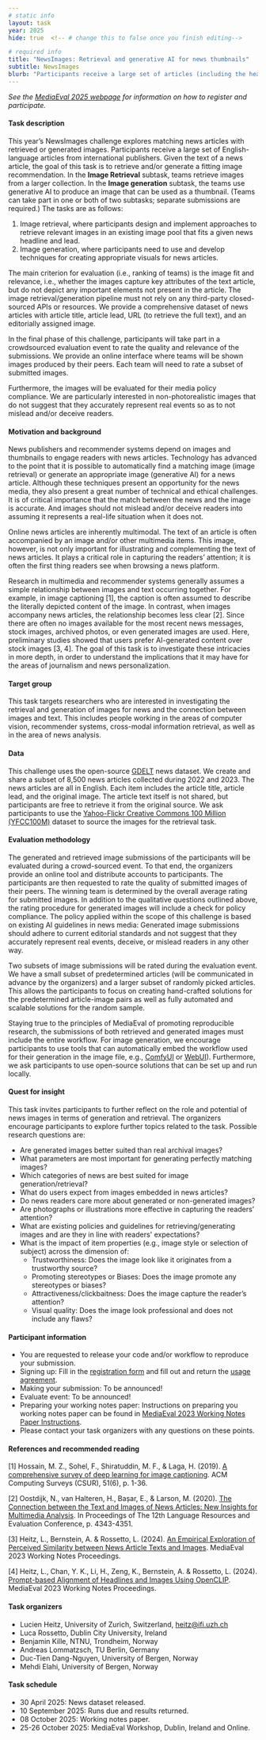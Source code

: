 ```yaml
---
# static info
layout: task
year: 2025
hide: true  <!-- # change this to false once you finish editing-->

# required info
title: "NewsImages: Retrieval and generative AI for news thumbnails"
subtitle: NewsImages
blurb: "Participants receive a large set of articles (including the headline and article lead) in the English-language from international publishers. We offer two subtasks: retrieving an image for each article from a collection of images that can serve as a thumbnail, or generating an article thumbnail."
---
```


<!-- # please respect the structure below-->
*See the [MediaEval 2025 webpage](https://multimediaeval.github.io/editions/2025/) for information on how to register and participate.*

#### Task description

This year’s NewsImages challenge explores matching news articles with retrieved or generated images. Participants receive a large set of English-language articles from international publishers. Given the text of a news article, the goal of this task is to retrieve and/or generate a fitting image recommendation. In the **Image Retrieval** subtask, teams retrieve images from a larger collection. In the **Image generation** subtask, the teams use generative AI to produce an image that can be used as a thumbnail. (Teams can take part in one or both of two subtasks; separate submissions are required.) The tasks are as follows:

1. Image retrieval, where participants design and implement approaches to retrieve relevant images in an existing image pool that fits a given news headline and lead.
2. Image generation, where participants need to use and develop techniques for creating appropriate visuals for news articles.

The main criterion for evaluation (i.e., ranking of teams) is the image fit and relevance, i.e., whether the images capture key attributes of the text article, but do not depict any important elements not present in the article. The image retrieval/generation pipeline must not rely on any third-party closed-sourced APIs or resources. We provide a comprehensive dataset of news articles with article title, article lead, URL (to retrieve the full text), and an editorially assigned image.

In the final phase of this challenge, participants will take part in a crowdsourced evaluation event to rate the quality and relevance of the submissions. We provide an online interface where teams will be shown images produced by their peers. Each team will need to rate a subset of submitted images. 

Furthermore, the images will be evaluated for their media policy compliance. We are particularly interested in non-photorealistic images that do not suggest that they accurately represent real events so as to not mislead and/or deceive readers.

#### Motivation and background
News publishers and recommender systems depend on images and thumbnails to engage readers with news articles. Technology has advanced to the point that it is possible to automatically find a matching image (image retrieval) or generate an appropriate image (generative AI) for a news article. Although these techniques present an opportunity for the news media, they also present a great number of technical and ethical challenges. It is of critical importance that the match between the news and the image is accurate. And images should not mislead and/or deceive readers into assuming it represents a real-life situation when it does not.

Online news articles are inherently multimodal. The text of an article is often accompanied by an image and/or other multimedia items. This image, however, is not only important for illustrating and complementing the text of news articles. It plays a critical role in capturing the readers’ attention; it is often the first thing readers see when browsing a news platform.

Research in multimedia and recommender systems generally assumes a simple relationship between images and text occurring together. For example, in image captioning [1], the caption is often assumed to describe the literally depicted content of the image. In contrast, when images accompany news articles, the relationship becomes less clear [2]. Since there are often no images available for the most recent news messages, stock images, archived photos, or even generated images are used. Here, preliminary studies showed that users prefer AI-generated content over stock images [3, 4]. The goal of this task is to investigate these intricacies in more depth, in order to understand the implications that it may have for the areas of journalism and news personalization.

#### Target group
This task targets researchers who are interested in investigating the retrieval and generation of images for news and the connection between images and text. This includes people working in the areas of computer vision, recommender systems, cross-modal information retrieval, as well as in the area of news analysis. 

#### Data
This challenge uses the open-source [GDELT](https://www.gdeltproject.org/) news dataset. We create and share a subset of 8,500 news articles collected during 2022 and 2023. The news articles are all in English. Each item includes the article title, article lead, and the original image. The article text itself is not shared, but participants are free to retrieve it from the original source. We ask participants to use the [Yahoo-Flickr Creative Commons 100 Million (YFCC100M)](https://www.multimediacommons.org/) dataset to source the images for the retrieval task.

#### Evaluation methodology
The generated and retrieved image submissions of the participants will be evaluated during a crowd-sourced event. To that end, the organizers provide an online tool and distribute accounts to participants. The participants are then requested to rate the quality of submitted images of their peers. The winning team is determined by the overall average rating for submitted images. In addition to the qualitative questions outlined above, the rating procedure for generated images will include a check for policy compliance. The policy applied within the scope of this challenge is based on existing AI guidelines in news media: Generated image submissions should adhere to current editorial standards and not suggest that they accurately represent real events, deceive, or mislead readers in any other way.

Two subsets of image submissions will be rated during the evaluation event. We have a small subset of predetermined articles (will be communicated in advance by the organizers) and a larger subset of randomly picked articles. This allows the participants to focus on creating hand-crafted solutions for the predetermined article-image pairs as well as fully automated and scalable solutions for the random sample.

Staying true to the principles of MediaEval of promoting reproducible research, the submissions of both retrieved and generated images must include the entire workflow. For image generation, we encourage participants to use tools that can automatically embed the workflow used for their generation in the image file, e.g., [ComfyUI](https://github.com/comfyanonymous/ComfyUI) or [WebUI](https://github.com/AUTOMATIC1111/stable-diffusion-webui)). Furthermore, we ask participants to use open-source solutions that can be set up and run locally.

#### Quest for insight
This task invites participants to further reflect on the role and potential of news images in terms of generation and retrieval. The organizers encourage participants to explore further topics related to the task. Possible research questions are:

* Are generated images better suited than real archival images?
* What parameters are most important for generating perfectly matching images?
* Which categories of news are best suited for image generation/retrieval?
* What do users expect from images embedded in news articles?
* Do news readers care more about generated or non-generated images?
* Are photographs or illustrations more effective in capturing the readers’ attention?
* What are existing policies and guidelines for retrieving/generating images and are they in line with readers' expectations?
* What is the impact of item properties (e.g., image style or selection of subject) across the dimension of:
    * Trustworthiness: Does the image look like it originates from a trustworthy source?
    * Promoting stereotypes or Biases: Does the image promote any stereotypes or biases?
    * Attractiveness/clickbaitness: Does the image capture the reader’s attention?
    * Visual quality: Does the image look professional and does not include any flaws?

#### Participant information
* You are requested to release your code and/or workflow to reproduce your submission.
* Signing up: Fill in the [registration form](https://forms.gle/FFS8V3zbijXoqEWJ6) and fill out and return the [usage agreement](https://multimediaeval.github.io/editions/2023/docs/MediaEval2023_UsageAgreement.pdf).
* Making your submission: To be announced!
* Evaluate event: To be announced!
* Preparing your working notes paper: Instructions on preparing you working notes paper can be found in [MediaEval 2023 Working Notes Paper Instructions](https://docs.google.com/document/d/1HcAx14RVuxqDEi-1SJJRwhHhzC_V-Ktpw-9jn5dg0-0).
* Please contact your task organizers with any questions on these points.

#### References and recommended reading
[1] Hossain, M. Z., Sohel, F., Shiratuddin, M. F., & Laga, H. (2019). [A comprehensive survey of deep learning for image captioning](https://dl.acm.org/doi/abs/10.1145/3295748). ACM Computing Surveys (CSUR), 51(6), p. 1-36.

[2] Oostdijk, N., van Halteren, H., Bașar, E., & Larson, M. (2020). [The Connection between the Text and Images of News Articles: New Insights for Multimedia Analysis](https://www.aclweb.org/anthology/2020.lrec-1.535/). In Proceedings of The 12th Language Resources and Evaluation Conference, p. 4343-4351.

[3] Heitz, L., Bernstein, A. & Rossetto, L. (2024). [An Empirical Exploration of Perceived Similarity between News Article Texts and Images](https://ceur-ws.org/Vol-3658/paper8.pdf). MediaEval 2023 Working Notes Proceedings.

[4] Heitz, L., Chan, Y. K., Li, H., Zeng, K., Bernstein, A. & Rossetto, L. (2024). [Prompt-based Alignment of Headlines and Images Using OpenCLIP](https://ceur-ws.org/Vol-3658/paper7.pdf). MediaEval 2023 Working Notes Proceedings.

#### Task organizers
* Lucien Heitz, University of Zurich, Switzerland, heitz@ifi.uzh.ch
* Luca Rossetto, Dublin City University, Ireland
* Benjamin Kille, NTNU, Trondheim, Norway
* Andreas Lommatzsch, TU Berlin, Germany
* Duc-Tien Dang-Nguyen, University of Bergen, Norway
* Mehdi Elahi, University of Bergen, Norway

#### Task schedule
* 30 April 2025: News dataset released.
* 10 September 2025: Runs due and results returned.
* 08 October 2025: Working notes paper.
* 25-26 October 2025: MediaEval Workshop, Dublin, Ireland and Online.
